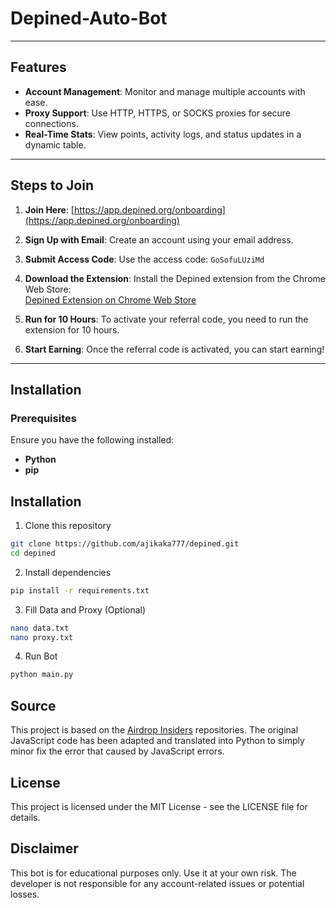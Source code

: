 # Depined-Auto-Bot

---

## Features

- **Account Management**: Monitor and manage multiple accounts with ease.
- **Proxy Support**: Use HTTP, HTTPS, or SOCKS proxies for secure connections.
- **Real-Time Stats**: View points, activity logs, and status updates in a dynamic table.

---

## Steps to Join

1. **Join Here**: [https://app.depined.org/onboarding](https://app.depined.org/onboarding)

2. **Sign Up with Email**: Create an account using your email address.

3. **Submit Access Code**: Use the access code: `GoSofuLUziMd`

4. **Download the Extension**: Install the Depined extension from the Chrome Web Store:  
   [Depined Extension on Chrome Web Store](https://chromewebstore.google.com/detail/depined/pjlappmodaidbdjhmhifbnnmmkkicjoc)

5. **Run for 10 Hours**: To activate your referral code, you need to run the extension for 10 hours.

6. **Start Earning**: Once the referral code is activated, you can start earning!

---

## Installation

### Prerequisites

Ensure you have the following installed:
- **Python** 
- **pip**

## Installation

1. Clone this repository

```bash
git clone https://github.com/ajikaka777/depined.git
cd depined
```
2. Install dependencies

```bash
pip install -r requirements.txt
```
3. Fill Data and Proxy (Optional)

```bash
nano data.txt
nano proxy.txt
```
4. Run Bot

```bash
python main.py
```
## Source

This project is based on the [Airdrop Insiders](https://github.com/airdropinsiders) repositories. The original JavaScript code has been adapted and translated into Python to simply minor fix the error that caused by JavaScript errors. 

## License

This project is licensed under the MIT License - see the LICENSE file for details.

## Disclaimer

This bot is for educational purposes only. Use it at your own risk. The developer is not responsible for any account-related issues or potential losses.
